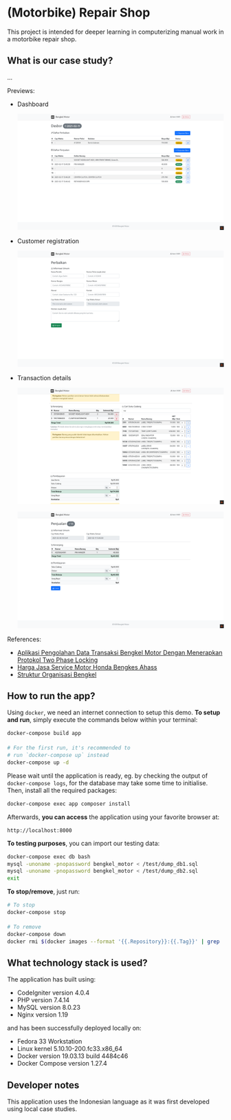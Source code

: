 # (Motorbike) Repair Shop

This project is intended for deeper learning in computerizing manual work in a motorbike repair shop.

## What is our case study?

...

Previews:

- Dashboard

  ![Dashboard](/repair-shop/screenshots/dashboard.png)

- Customer registration

  ![Transaction details](/repair-shop/screenshots/transaction-details0.png)

- Transaction details

  <!-- ![Transaction details](/repair-shop/screenshots/transaction-details1.png) -->

  ![Transaction details](/repair-shop/screenshots/transaction-details2.png)

  <!-- ![Transaction details](/repair-shop/screenshots/transaction-details3.png) -->

  ![Transaction details](/repair-shop/screenshots/transaction-details4.png)

<!-- Features:

- TODO: Backup old records
- TODO: Super admin role
- TODO: Secure user password field
- TODO: Transaction discount
- TODO: Oil change notification (every 2 months or 2.000 km)
- TODO: Send receipt to customers' email
- TODO: Trade-ins spare parts -->

References:

- [Aplikasi Pengolahan Data Transaksi Bengkel Motor Dengan Menerapkan Protokol Two Phase Locking](https://repository.usd.ac.id/9270/2/105314092_full.pdf)
- [Harga Jasa Service Motor Honda Bengkes Ahass](https://www.anisanagamasmotor.com/p/daftar-harga-jasa-service-motor-honda.html)
- [Struktur Organisasi Bengkel](https://ahassmotor.wordpress.com/2010/12/23/struktur-organisasi/)

## How to run the app?

Using `docker`, we need an internet connection to setup this demo. **To setup and run**, simply execute the commands below within your terminal:

```bash
docker-compose build app

# For the first run, it's recommended to
# run `docker-compose up` instead
docker-compose up -d
```

Please wait until the application is ready, eg. by checking the output of `docker-compose logs`, for the database may take some time to initialise. Then, install all the required packages:

```bash
docker-compose exec app composer install
```

Afterwards, **you can access** the application using your favorite browser at:

```text
http://localhost:8000
```

**To testing purposes**, you can import our testing data:

```bash
docker-compose exec db bash
mysql -unoname -pnopassword bengkel_motor < /test/dump_db1.sql
mysql -unoname -pnopassword bengkel_motor < /test/dump_db2.sql
exit
```

**To stop/remove**, just run:

```bash
# To stop
docker-compose stop

# To remove
docker-compose down
docker rmi $(docker images --format '{{.Repository}}:{{.Tag}}' | grep 'repair-shop')
```

## What technology stack is used?

The application has built using:

- CodeIgniter version 4.0.4
- PHP version 7.4.14
- MySQL version 8.0.23
- Nginx version 1.19

and has been successfully deployed locally on:

- Fedora 33 Workstation
- Linux kernel 5.10.10-200.fc33.x86_64
- Docker version 19.03.13 build 4484c46
- Docker Compose version 1.27.4

## Developer notes

This application uses the Indonesian language as it was first developed using local case studies.
